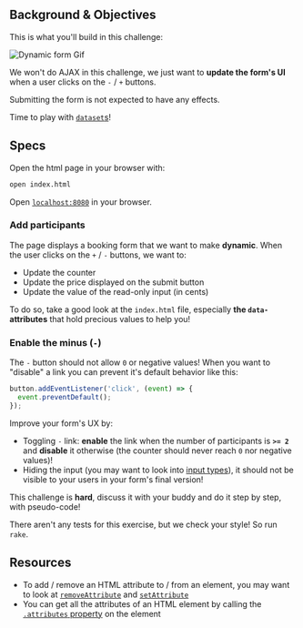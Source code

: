 ## Background & Objectives

This is what you'll build in this challenge:

![Dynamic form Gif](https://raw.githubusercontent.com/lewagon/fullstack-images/master/frontend/booking-form.gif)

We won't do AJAX in this challenge, we just want to **update the form's UI** when a user clicks on the `-` / `+` buttons.

Submitting the form is not expected to have any effects.

Time to play with [`dataset`s](https://developer.mozilla.org/en-US/docs/Web/API/HTMLElement/dataset)!

## Specs

Open the html page in your browser with:

```bash
open index.html
```

Open [`localhost:8080`](http://localhost:8080) in your browser.

### Add participants

The page displays a booking form that we want to make **dynamic**. When the user clicks on the `+` / `-` buttons, we want to:

- Update the counter
- Update the price displayed on the submit button
- Update the value of the read-only input (in cents)

To do so, take a good look at the `index.html` file, especially **the `data-` attributes** that hold precious values to help you!

### Enable the minus (`-`)

The `-` button should not allow `0` or negative values! When you want to "disable" a link you can prevent it's default behavior like this:

```js
button.addEventListener('click', (event) => {
  event.preventDefault();  
});

```

Improve your form's UX by:

- Toggling `-` link: **enable** the link when the number of participants is **`>= 2`** and **disable** it otherwise (the counter should never reach `0` nor negative values)!
- Hiding the input (you may want to look into [input types](https://developer.mozilla.org/en-US/docs/Web/HTML/Element/input)), it should not be visible to your users in your form's final version!

This challenge is **hard**, discuss it with your buddy and do it step by step, with pseudo-code!

There aren't any tests for this exercise, but we check your style! So run `rake`.

## Resources

- To add / remove an HTML attribute to / from an element, you may want to look at [`removeAttribute`](https://developer.mozilla.org/en-US/docs/Web/API/Element/removeAttribute) and [`setAttribute`](https://developer.mozilla.org/en-US/docs/Web/API/Element/setAttribute)
- You can get all the attributes of an HTML element by calling the [`.attributes` property](https://developer.mozilla.org/en-US/docs/Web/API/Element/attributes) on the element
